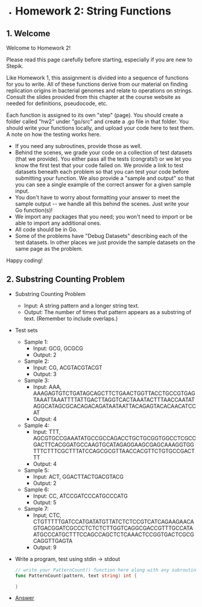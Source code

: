 + # Homework 2: String Functions

## 1. Welcome

Welcome to Homework 2!

Please read this page carefully before starting, especially if you are new to Stepik.

Like Homework 1, this assignment is divided into a sequence of functions for you to write.  All of these functions derive from our material on finding replication origins in bacterial genomes and relate to operations on strings.  Consult the slides provided from this chapter at the course website as needed for definitions, pseudocode, etc.

Each function is assigned to its own "step" (page).  You should create a folder called "hw2" under "go/src" and create a .go file in that folder.  You should write your functions locally, and upload your code here to test them.  A note on how the testing works here.

+ If you need any subroutines, provide those as well.
+ Behind the scenes, we grade your code on a collection of test datasets (that we provide).  You either pass all the tests (congrats!) or we let you know the first test that your code failed on.  We provide a link to test datasets beneath each problem so that you can test your code before submitting your function.  We also provide a "sample and output" so that you can see a single example of the correct answer for a given sample input.
+ You don't have to worry about formatting your answer to meet the sample output -- we handle all this behind the scenes.  Just write your Go function(s)!
+ We import any packages that you need; you won't need to import or be able to import any additional ones.
+ All code should be in Go.
+ Some of the problems have "Debug Datasets" describing each of the test datasets.  In other places we just provide the sample datasets on the same page as the problem.

Happy coding!


## 2. Substring Counting Problem

+ Substring Counting Problem
  + Input: A string pattern and a longer string text.
  + Output: The number of times that pattern appears as a substring of text.  (Remember to include overlaps.)

+ Test sets
  + Sample 1:
    + Input: GCG, GCGCG
    + Output: 2
  + Sample 2:
    + Input: CG, ACGTACGTACGT
    + Output: 3
  + Sample 3:
    + Input: AAA, AAAGAGTGTCTGATAGCAGCTTCTGAACTGGTTACCTGCCGTGAGTAAATTAAATTTTATTGACTTAGGTCACTAAATACTTTAACCAATATAGGCATAGCGCACAGACAGATAATAATTACAGAGTACACAACATCCAT
    + Output: 4
  + Sample 4:
    + Input: TTT, AGCGTGCCGAAATATGCCGCCAGACCTGCTGCGGTGGCCTCGCCGACTTCACGGATGCCAAGTGCATAGAGGAAGCGAGCAAAGGTGGTTTCTTTCGCTTTATCCAGCGCGTTAACCACGTTCTGTGCCGACTTT
    + Output: 4
  + Sample 5:
    + Input: ACT, GGACTTACTGACGTACG
    + Output: 2
  + Sample 6:
    + Input: CC, ATCCGATCCCATGCCCATG
    + Output: 5
  + Sample 7:
    + Input; CTC, CTGTTTTTGATCCATGATATGTTATCTCTCCGTCATCAGAAGAACAGTGACGGATCGCCCTCTCTCTTGGTCAGGCGACCGTTTGCCATAATGCCCATGCTTTCCAGCCAGCTCTCAAACTCCGGTGACTCGCGCAGGTTGAGTA
    + Output: 9

+ Write a program, test using stdin → stdout

  ```go 
  // write your PatternCount() function here along with any subroutines that you need.
  func PatternCount(pattern, text string) int {

  }
  ```

+ [Answer](src/hw02/PatternCount.go)



